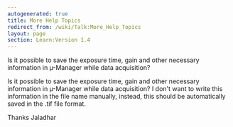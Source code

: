 ```yaml
---
autogenerated: true
title: More Help Topics
redirect_from: /wiki/Talk:More_Help_Topics
layout: page
section: Learn:Version 1.4
---
```


Is it possible to save the exposure time, gain and other necessary
information in µ-Manager while data acquisition?

Is it possible to save the exposure time, gain and other necessary
information in µ-Manager while data acquisition? I don't want to write
this information in the file name manually, instead, this should be
automatically saved in the .tif file format.

Thanks Jaladhar
